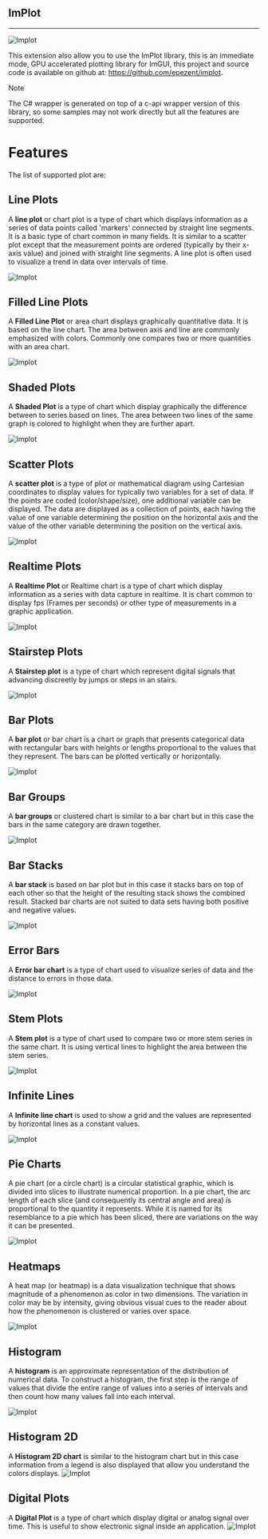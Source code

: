 ## ImPlot
---

![Implot](images/ImPlot.png)

This extension also allow you to use the ImPlot library, this is an immediate mode, GPU accelerated plotting library for ImGUI, this project and source code is available on github at: https://github.com/epezent/implot.

> [!NOTE]
> The C# wrapper is generated on top of a c-api wrapper version of this library, so some samples may not work directly but all the features are supported.

# Features

The list of supported plot are:

## Line Plots

A **line plot** or chart plot is a type of chart which displays information as a series of data points called 'markers' connected by straight line segments. It is a basic type of chart common in many fields. It is similar to a scatter plot except that the measurement points are ordered (typically by their x-axis value) and joined with straight line segments. A line plot is often used to visualize a trend in data over intervals of time.

![Implot](images/LinePlots.png)

## Filled Line Plots

A **Filled Line Plot** or area chart displays graphically quantitative data. It is based on the line chart. The area between axis and line are commonly emphasized with colors. Commonly one compares two or more quantities with an area chart.

![Implot](images/FilledLinePlots.png)

## Shaded Plots

A **Shaded Plot** is a type of chart which display graphically the difference between to series based on lines. The area between two lines of the same graph is colored to highlight when they are further apart.

![Implot](images/ShadedPlots.png)

## Scatter Plots

A **scatter plot** is a type of plot or mathematical diagram using Cartesian coordinates to display values for typically two variables for a set of data. If the points are coded (color/shape/size), one additional variable can be displayed. The data are displayed as a collection of points, each having the value of one variable determining the position on the horizontal axis and the value of the other variable determining the position on the vertical axis.

![Implot](images/ScatterPlots.png)

## Realtime Plots

A **Realtime Plot** or Realtime chart is a type of chart which display information as a series with data capture in realtime. It is chart common to display fps (Frames per seconds) or other type of measurements in a graphic application.

![Implot](images/RealtimePlots.png)

## Stairstep Plots

A **Stairstep plot** is a type of chart which represent digital signals that advancing discreetly by jumps or steps in an stairs.

![Implot](images/StairstepPlots.png)

## Bar Plots

A **bar plot** or bar chart is a chart or graph that presents categorical data with rectangular bars with heights or lengths proportional to the values that they represent. The bars can be plotted vertically or horizontally.

![Implot](images/BarPlots.png)

## Bar Groups

A **bar groups** or clustered chart is similar to a bar chart but in this case the bars in the same category are drawn together.
 
![Implot](images/BarGroups.png)

## Bar Stacks

A **bar stack** is based on bar plot but in this case it stacks bars on top of each other so that the height of the resulting stack shows the combined result. Stacked bar charts are not suited to data sets having both positive and negative values.

![Implot](images/BarStacks.png)

## Error Bars

A **Error bar chart** is a type of chart used to visualize series of data and the distance to errors in those data.
 
![Implot](images/ErrorBars.png)

## Stem Plots

A **Stem plot** is a type of chart used to compare two or more stem series in the same chart. It is using vertical lines to highlight the area between the stem series.

![Implot](images/StemPlots.png)

## Infinite Lines

A **Infinite line chart** is used to show a grid and the values are represented by horizontal lines as a constant values.

![Implot](images/InfiniteLines.png)

## Pie Charts

A pie chart (or a circle chart) is a circular statistical graphic, which is divided into slices to illustrate numerical proportion. In a pie chart, the arc length of each slice (and consequently its central angle and area) is proportional to the quantity it represents. While it is named for its resemblance to a pie which has been sliced, there are variations on the way it can be presented.

![Implot](images/PieCharts.png)

## Heatmaps

A heat map (or heatmap) is a data visualization technique that shows magnitude of a phenomenon as color in two dimensions. The variation in color may be by intensity, giving obvious visual cues to the reader about how the phenomenon is clustered or varies over space.

![Implot](images/Heatmaps.png)

## Histogram

A **histogram** is an approximate representation of the distribution of numerical data.
To construct a histogram, the first step is the range of values that divide the entire range of values into a series of intervals and then count how many values fall into each interval.

![Implot](images/Histogram.png)

## Histogram 2D

A **Histogram 2D chart** is similar to the histogram chart but in this case information from a legend is also displayed that allow you understand the colors displays. 
![Implot](images/Histogram2D.png)

## Digital Plots

A **Digital Plot** is a type of chart which display digital or analog signal over time. This is useful to show electronic signal inside an application.
![Implot](images/DigitalPlots.png)